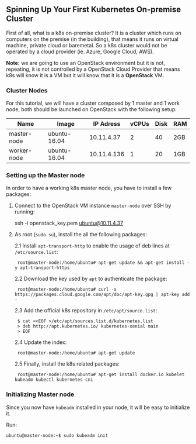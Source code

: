 ## Spinning Up Your First Kubernetes On-premise Cluster

First of all, what is a k8s on-premise cluster? It is a cluster which runs on computers on the premise (in the building), that means it runs on virtual machine, private cloud or baremetal. So a k8s cluster would not be operated by a cloud provider (ie. Azure, Google Cloud, AWS).

**Note:** we are going to use an OpenStack environment but it is not, repeating, it is not controlled by a OpenStack Cloud Provider that means k8s will know it is a VM but it will know that it is a **OpenStack** VM.

### Cluster Nodes

For this tutorial, we will have a cluster composed by 1 master and 1 work node, both should be launched on OpenStack with the following setup:

|Name| Image | IP Adress  | vCPUs | Disk |  RAM |
| ----- | -----| ----- | -----| ------| --------|
| master-node| ubuntu-16.04 | 10.11.4.37 | 2 | 40 | 2GB
| worker-node| ubuntu-16.04 | 10.11.4.136 | 1 | 20 | 1GB

### Setting up the Master node

In order to have a working k8s master node, you have to install a few packages:

1. Connect to the OpenStack VM instance ```master-node``` over SSH by running:

    ssh -i openstack_key.pem ubuntu@10.11.4.37

2. As root (```sudo su```), install the all the following packages:
    
    2.1 Install ```apt-transport-http``` to enable the usage of deb lines at ```/etc/source.list```:

        root@master-node:/home/ubuntu# apt-get update && apt-get install -y apt-transport-https

    2.2 Download the key used by ```apt``` to authenticate the package:

        root@master-node:/home/ubuntu# curl -s https://packages.cloud.google.com/apt/doc/apt-key.gpg | apt-key add -

    2.3 Add the official k8s repository in ```/etc/apt/source.list```:

        $ cat <<EOF >/etc/apt/sources.list.d/kubernetes.list
        > deb http://apt.kubernetes.io/ kubernetes-xenial main
        > EOF

    2.4 Update the index:

        root@master-node:/home/ubuntu# apt-get update

    2.5 Finally, install the k8s related packages:

        root@master-node:/home/ubuntu# apt-get install docker.io kubelet kubeadm kubectl kubernetes-cni

### Initializing Master node

Since you now have ```kubeadm``` installed in your node, it will be easy to initialize it.

Run:

    ubuntu@master-node:~$ sudo kubeadm init


